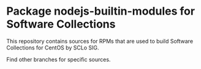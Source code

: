 # Package nodejs-builtin-modules for Software Collections

This repository contains sources for RPMs that are used
to build Software Collections for CentOS by SCLo SIG.

Find other branches for specific sources.
